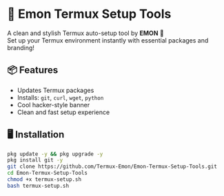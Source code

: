 # 🔧 Emon Termux Setup Tools

A clean and stylish Termux auto-setup tool by **EMON** 🚀  
Set up your Termux environment instantly with essential packages and branding!

## 📦 Features
- Updates Termux packages
- Installs: `git`, `curl`, `wget`, `python`
- Cool hacker-style banner
- Clean and fast setup experience

## 🖥️ Installation

```bash
pkg update -y && pkg upgrade -y
pkg install git -y
git clone https://github.com/Termux-Emon/Emon-Termux-Setup-Tools.git
cd Emon-Termux-Setup-Tools
chmod +x termux-setup.sh
bash termux-setup.sh
